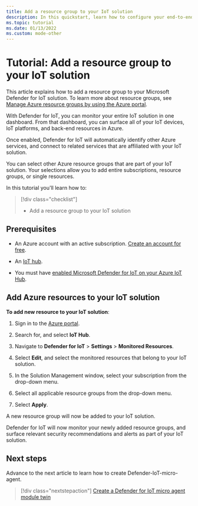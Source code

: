 ```yaml
---
title: Add a resource group to your IoT solution
description: In this quickstart, learn how to configure your end-to-end IoT solution using Microsoft Defender for IoT.
ms.topic: tutorial
ms.date: 01/13/2022
ms.custom: mode-other
---
```


# Tutorial: Add a resource group to your IoT solution

This article explains how to add a resource group to your Microsoft Defender for IoT solution. To learn more about resource groups, see [Manage Azure resource groups by using the Azure portal](../../azure-resource-manager/management/manage-resource-groups-portal.md).

With Defender for IoT, you can monitor your entire IoT solution in one dashboard. From that dashboard, you can surface all of your IoT devices, IoT platforms, and back-end resources in Azure.

Once enabled, Defender for IoT will automatically identify other Azure services, and connect to related services that are affiliated with your IoT solution.

You can select other Azure resource groups that are part of your IoT solution. Your selections allow you to add entire subscriptions, resource groups, or single resources.

In this tutorial you'll learn how to:

> [!div class="checklist"]
> - Add a resource group to your IoT solution

## Prerequisites

- An Azure account with an active subscription. [Create an account for free](https://azure.microsoft.com/pricing/purchase-options/azure-account?cid=msft_learn).

- An [IoT hub](../../iot-hub/iot-hub-create-through-portal.md).

- You must have [enabled Microsoft Defender for IoT on your Azure IoT Hub](quickstart-onboard-iot-hub.md).

## Add Azure resources to your IoT solution

**To add new resource to your IoT solution**:

1. Sign in to the [Azure portal](https://portal.azure.com/).

1. Search for, and select **IoT Hub**.

1. Navigate to **Defender for IoT** > **Settings** > **Monitored Resources**.

1. Select **Edit**, and select the monitored resources that belong to your IoT solution.

1. In the Solution Management window, select your subscription from the drop-down menu.

1. Select all applicable resource groups from the drop-down menu.

1. Select **Apply**.

A new resource group will now be added to your IoT solution.

Defender for IoT will now monitor your newly added resource groups, and surface relevant security recommendations and alerts as part of your IoT solution.

## Next steps

Advance to the next article to learn how to create Defender-IoT-micro-agent.

> [!div class="nextstepaction"]
> [Create a Defender for IoT micro agent module twin](tutorial-create-micro-agent-module-twin.md)
